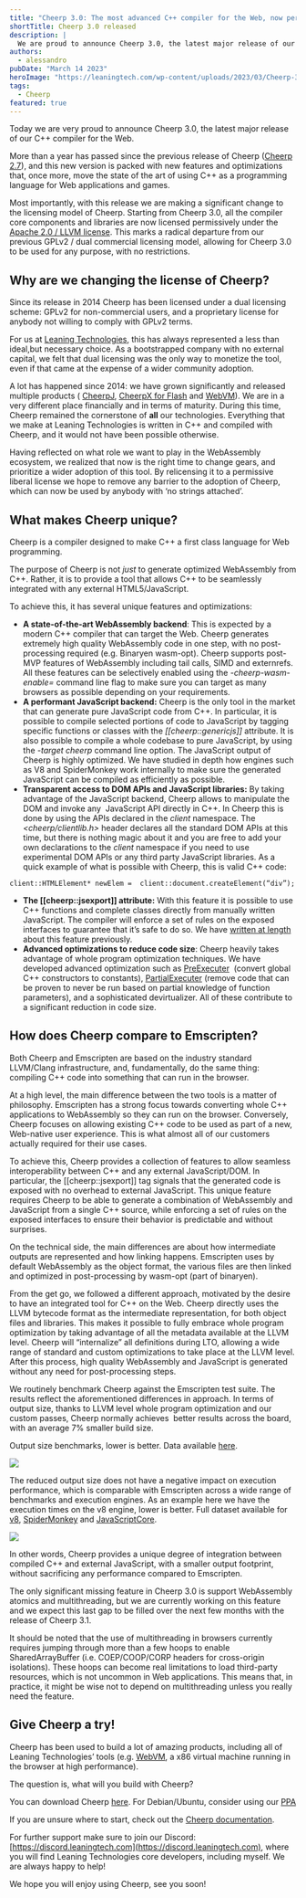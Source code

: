 ```yaml
---
title: "Cheerp 3.0: The most advanced C++ compiler for the Web, now permissively licensed"
shortTitle: Cheerp 3.0 released
description: |
  We are proud to announce Cheerp 3.0, the latest major release of our C++ compiler for the Web. This new version is packed with new features and optimizations that, once more, move the state of the art of using C++ as a programming language for Web applications and games. All the compiler core components and libraries are now licensed permissively under the Apache 2.0 / LLVM license, allowing for Cheerp 3.0 to be used for any purpose, with no restrictions.
authors:
  - alessandro
pubDate: "March 14 2023"
heroImage: "https://leaningtech.com/wp-content/uploads/2023/03/Cheerp-3.0-1.png.webp"
tags:
  - Cheerp
featured: true
---
```


Today we are very proud to announce Cheerp 3.0, the latest major release of our C++ compiler for the Web.

More than a year has passed since the previous release of Cheerp ([Cheerp 2.7](https://leaningtech.com/cheerp-2-7-compile-c-to-webassembly-plus-javascript/)), and this new version is packed with new features and optimizations that, once more, move the state of the art of using C++ as a programming language for Web applications and games.

Most importantly, with this release we are making a significant change to the licensing model of Cheerp. Starting from Cheerp 3.0, all the compiler core components and libraries are now licensed permissively under the [Apache 2.0 / LLVM license](https://opensource.org/license/apache-2-0/). This marks a radical departure from our previous GPLv2 / dual commercial licensing model, allowing for Cheerp 3.0 to be used for any purpose, with no restrictions.

## Why are we changing the license of Cheerp?

Since its release in 2014 Cheerp has been licensed under a dual licensing scheme: GPLv2 for non-commercial users, and a proprietary license for anybody not willing to comply with GPLv2 terms.

For us at [Leaning Technologies](https://leaningtech.com/), this has always represented a less than ideal,but necessary choice. As a bootstrapped company with no external capital, we felt that dual licensing was the only way to monetize the tool, even if that came at the expense of a wider community adoption.

A lot has happened since 2014: we have grown significantly and released multiple products ( [CheerpJ](https://leaningtech.com/cheerpj), [CheerpX for Flash](https://leaningtech.com/cheerpx-for-flash/) and [WebVM](https://webvm.io)). We are in a very different place financially and in terms of maturity. During this time, Cheerp remained the cornerstone of **all** our technologies. Everything that we make at Leaning Technologies is written in C++ and compiled with Cheerp, and it would not have been possible otherwise.

Having reflected on what role we want to play in the WebAssembly ecosystem, we realized that now is the right time to change gears, and prioritize a wider adoption of this tool. By relicensing it to a permissive liberal license we hope to remove any barrier to the adoption of Cheerp, which can now be used by anybody with ‘no strings attached’.

## What makes Cheerp unique?

Cheerp is a compiler designed to make C++ a first class language for Web programming.

The purpose of Cheerp is not _just_ to generate optimized WebAssembly from C++. Rather, it is to provide a tool that allows C++ to be seamlessly integrated with any external HTML5/JavaScript.

To achieve this, it has several unique features and optimizations:

- **A state-of-the-art WebAssembly backend**: This is expected by a modern C++ compiler that can target the Web. Cheerp generates extremely high quality WebAssembly code in one step, with no post-processing required (e.g. Binaryen wasm-opt). Cheerp supports post-MVP features of WebAssembly including tail calls, SIMD and externrefs. All these features can be selectively enabled using the _-cheerp-wasm-enable=_ command line flag to make sure you can target as many browsers as possible depending on your requirements.
- **A performant JavaScript backend:** Cheerp is the only tool in the market that can generate pure JavaScript code from C++. In particular, it is possible to compile selected portions of code to JavaScript by tagging specific functions or classes with the _\[\[cheerp::genericjs\]\]_ attribute. It is also possible to compile a whole codebase to pure JavaScript, by using the _-target cheerp_ command line option. The JavaScript output of Cheerp is highly optimized. We have studied in depth how engines such as V8 and SpiderMonkey work internally to make sure the generated JavaScript can be compiled as efficiently as possible.
- **Transparent access to DOM APIs and JavaScript libraries:** By taking advantage of the JavaScript backend, Cheerp allows to manipulate the  DOM and invoke any  JavaScript API directly in C++. In Cheerp this is done by using the APIs declared in the _client_ namespace. The _<cheerp/clientlib.h>_ header declares all the standard DOM APIs at this time, but there is nothing magic about it and you are free to add your own declarations to the _client_ namespace if you need to use experimental DOM APIs or any third party JavaScript libraries. As a quick example of what is possible with Cheerp, this is valid C++ code:

```
client::HTMLElement* newElem =  client::document.createElement(“div”);
```

- **The \[\[cheerp::jsexport\]\] attribute:** With this feature it is possible to use C++ functions and complete classes directly from manually written JavaScript. The compiler will enforce a set of rules on the exposed interfaces to guarantee that it’s safe to do so. We have [written at length](https://leaningtech.com/jsexport-c-in-the-browser-made-easy/) about this feature previously.
- **Advanced optimizations to reduce code size**: Cheerp heavily takes advantage of whole program optimization techniques. We have developed advanced optimization such as [PreExecuter](/cheerp/explanation/Cheerp-PreExecuter)  (convert global C++ constructors to constants), [PartialExecuter](https://medium.com/leaningtech/partialexecuter-reducing-webassembly-size-by-exploring-all-executions-in-llvm-f1ee295e8ba) (remove code that can be proven to never be run based on partial knowledge of function parameters), and a sophisticated devirtualizer. All of these contribute to a significant reduction in code size.

## How does Cheerp compare to Emscripten?

Both Cheerp and Emscripten are based on the industry standard LLVM/Clang infrastructure, and, fundamentally, do the same thing: compiling C++ code into something that can run in the browser.

At a high level, the main difference between the two tools is a matter of philosophy. Emscripten has a strong focus towards converting whole C++ applications to WebAssembly so they can run on the browser. Conversely, Cheerp focuses on allowing existing C++ code to be used as part of a new, Web-native user experience. This is what almost all of our customers actually required for their use cases.

To achieve this, Cheerp provides a collection of features to allow seamless interoperability between C++ and any external JavaScript/DOM. In particular, the \[\[cheerp::jsexport\]\] tag signals that the generated code is exposed with no overhead to external JavaScript. This unique feature requires Cheerp to be able to generate a combination of WebAssembly and JavaScript from a single C++ source, while enforcing a set of rules on the exposed interfaces to ensure their behavior is predictable and without surprises.

On the technical side, the main differences are about how intermediate outputs are represented and how linking happens. Emscripten uses by default WebAssembly as the object format, the various files are then linked and optimized in post-processing by wasm-opt (part of binaryen).

From the get go, we followed a different approach, motivated by the desire to have an integrated tool for C++ on the Web. Cheerp directly uses the LLVM bytecode format as the intermediate representation, for both object files and libraries. This makes it possible to fully embrace whole program optimization by taking advantage of all the metadata available at the LLVM level. Cheerp will “internalize” all definitions during LTO, allowing a wide range of standard and custom optimizations to take place at the LLVM level. After this process, high quality WebAssembly and JavaScript is generated without any need for post-processing steps.

We routinely benchmark Cheerp against the Emscripten test suite. The results reflect the aforementioned differences in approach. In terms of output size, thanks to LLVM level whole program optimization and our custom passes, Cheerp normally achieves  better results across the board, with an average 7% smaller build size.

Output size benchmarks, lower is better. Data available [here](https://docs.google.com/spreadsheets/d/e/2PACX-1vTg2EnhrKAhvDhlig9QQDn6aBjk6XQUH4hg7XncVRO_8QU7D6P0KO415-Ab5tg_tfK7JMyXBZRnqJqu/pubchart?oid=1211690179&format=interactive).

![](https://leaningtech.com/wp-content/uploads/2023/03/Cheerp-3.0-vs-Emscripten-3.1.31-size.svg)

The reduced output size does not have a negative impact on execution performance, which is comparable with Emscripten across a wide range of benchmarks and execution engines. As an example here we have the execution times on the v8 engine, lower is better. Full dataset available for [v8](https://docs.google.com/spreadsheets/d/e/2PACX-1vTg2EnhrKAhvDhlig9QQDn6aBjk6XQUH4hg7XncVRO_8QU7D6P0KO415-Ab5tg_tfK7JMyXBZRnqJqu/pubchart?oid=2111843775&format=interactive), [SpiderMonkey](https://docs.google.com/spreadsheets/d/e/2PACX-1vTg2EnhrKAhvDhlig9QQDn6aBjk6XQUH4hg7XncVRO_8QU7D6P0KO415-Ab5tg_tfK7JMyXBZRnqJqu/pubchart?oid=1072988706&format=interactive) and [JavaScriptCore](https://docs.google.com/spreadsheets/d/e/2PACX-1vTg2EnhrKAhvDhlig9QQDn6aBjk6XQUH4hg7XncVRO_8QU7D6P0KO415-Ab5tg_tfK7JMyXBZRnqJqu/pubchart?oid=1867188279&format=interactive).

![](https://leaningtech.com/wp-content/uploads/2023/03/Cheerp-3.0-vs-Emscripten-3.1.31-V8.svg)

In other words, Cheerp provides a unique degree of integration between compiled C++ and external JavaScript, with a smaller output footprint, without sacrificing any performance compared to Emscripten.

The only significant missing feature in Cheerp 3.0 is support WebAssembly atomics and multithreading, but we are currently working on this feature and we expect this last gap to be filled over the next few months with the release of Cheerp 3.1.

It should be noted that the use of multithreading in browsers currently requires jumping through more than a few hoops to enable SharedArrayBuffer (i.e. COEP/COOP/CORP headers for cross-origin isolations). These hoops can become real limitations to load third-party resources, which is not uncommon in Web applications. This means that, in practice, it might be wise not to depend on multithreading unless you really need the feature.

## Give Cheerp a try!

Cheerp has been used to build a lot of amazing products, including all of Leaning Technologies’ tools (e.g. [WebVM](https://webvm.io/), a x86 virtual machine running in the browser at high performance).

The question is, what will you build with Cheerp?

You can download Cheerp [here](https://leaningtech.com/cheerp/#download). For Debian/Ubuntu, consider using our [PPA](https://launchpad.net/~leaningtech-dev/+archive/ubuntu/cheerp-ppa)

If you are unsure where to start, check out the [Cheerp documentation](/cheerp).

For further support make sure to join our Discord: [https://discord.leaningtech.com](https://discord.leaningtech.com), where you will find Leaning Technologies core developers, including myself. We are always happy to help!

We hope you will enjoy using Cheerp, see you soon!
